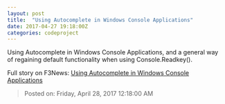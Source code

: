 ```yaml
---
layout: post
title:  "Using Autocomplete in Windows Console Applications"
date: 2017-04-27 19:18:00Z
categories: codeproject
---
```


Using Autocomplete in Windows Console Applications, and a general way of regaining default functionality when using Console.Readkey().


Full story on F3News: [Using Autocomplete in Windows Console Applications](http://www.f3nws.com/n/bRujkF)

> Posted on: Friday, April 28, 2017 12:18:00 AM
